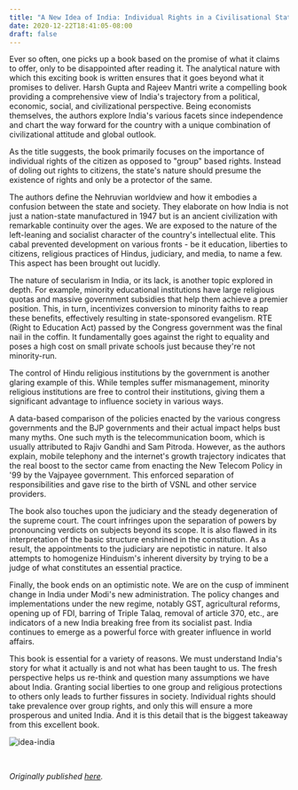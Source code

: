 ```yaml
---
title: "A New Idea of India: Individual Rights in a Civilisational State by Harsh Gupta 'Madhusudan', Rajeev Mantri"
date: 2020-12-22T18:41:05-08:00
draft: false
---
```


Ever so often, one picks up a book based on the promise of what it claims to offer, only to be disappointed after reading it. The analytical nature with which this exciting book is written ensures that it goes beyond what it promises to deliver. Harsh Gupta and Rajeev Mantri write a compelling book providing a comprehensive view of India's trajectory from a political, economic, social, and civilizational perspective. Being economists themselves, the authors explore India's various facets since independence and chart the way forward for the country with a unique combination of civilizational attitude and global outlook.

As the title suggests, the book primarily focuses on the importance of individual rights of the citizen as opposed to "group" based rights. Instead of doling out rights to citizens, the state's nature should presume the existence of rights and only be a protector of the same.

The authors define the Nehruvian worldview and how it embodies a confusion between the state and society. They elaborate on how India is not just a nation-state manufactured in 1947 but is an ancient civilization with remarkable continuity over the ages. We are exposed to the nature of the left-leaning and socialist character of the country's intellectual elite. This cabal prevented development on various fronts - be it education, liberties to citizens, religious practices of Hindus, judiciary, and media, to name a few. This aspect has been brought out lucidly.

The nature of secularism in India, or its lack, is another topic explored in depth. For example, minority educational institutions have large religious quotas and massive government subsidies that help them achieve a premier position. This, in turn, incentivizes conversion to minority faiths to reap these benefits, effectively resulting in state-sponsored evangelism. RTE (Right to Education Act) passed by the Congress government was the final nail in the coffin. It fundamentally goes against the right to equality and poses a high cost on small private schools just because they're not minority-run.

The control of Hindu religious institutions by the government is another glaring example of this. While temples suffer mismanagement, minority religious institutions are free to control their institutions, giving them a significant advantage to influence society in various ways.

A data-based comparison of the policies enacted by the various congress governments and the BJP governments and their actual impact helps bust many myths. One such myth is the telecommunication boom, which is usually attributed to Rajiv Gandhi and Sam Pitroda. However, as the authors explain, mobile telephony and the internet's growth trajectory indicates that the real boost to the sector came from enacting the New Telecom Policy in '99 by the Vajpayee government. This enforced separation of responsibilities and gave rise to the birth of VSNL and other service providers.

The book also touches upon the judiciary and the steady degeneration of the supreme court. The court infringes upon the separation of powers by pronouncing verdicts on subjects beyond its scope. It is also flawed in its interpretation of the basic structure enshrined in the constitution. As a result, the appointments to the judiciary are nepotistic in nature. It also attempts to homogenize Hinduism's inherent diversity by trying to be a judge of what constitutes an essential practice.

Finally, the book ends on an optimistic note. We are on the cusp of imminent change in India under Modi's new administration. The policy changes and implementations under the new regime, notably GST, agricultural reforms, opening up of FDI, barring of Triple Talaq, removal of article 370, etc., are indicators of a new India breaking free from its socialist past. India continues to emerge as a powerful force with greater influence in world affairs.

This book is essential for a variety of reasons. We must understand India's story for what it actually is and not what has been taught to us. The fresh perspective helps us re-think and question many assumptions we have about India. Granting social liberties to one group and religious protections to others only leads to further fissures in society. Individual rights should take prevalence over group rights, and only this will ensure a more prosperous and united India. And it is this detail that is the biggest takeaway from this excellent book.

![idea-india](/idea-india.jpg)

&nbsp;&nbsp;

*Originally published [here](https://www.goodreads.com/review/show/3668371365).*